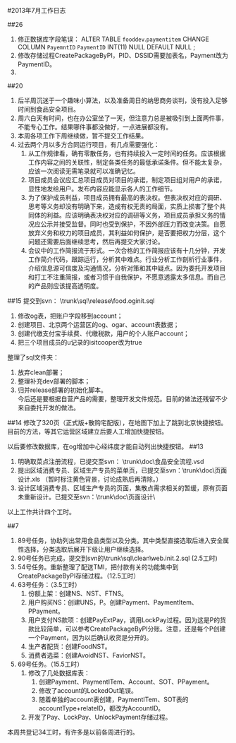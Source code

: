 #2013年7月工作日志

##26
1. 修正数据库字段笔误：  ALTER TABLE `fooddev`.`paymentitem` CHANGE COLUMN `PayemntID` `PaymentID` INT(11) NULL DEFAULT NULL  ; 
2. 修改存储过程CreatePackageByPI，PID、DSSID需要加表名，Payment改为PaymentID。
3. 

##20
1. 后半周沉迷于一个趣味小算法，以及准备周日的纳思商务谈判，没有投入足够时间到食品安全项目。 
2. 周六白天有时间，也在办公室坐了一天，但注意力总是被吸引到上面两件事，不能专心工作。结果哪件事都没做好，一点进展都没有。
3. 本周各项工作下周继续做，暂不提交工作结果。
4. 过去两个月以多方合同运行项目，有几点需要强化：
	1. 从工作规律看，确有零散任务，也有持续投入一定时间的任务。应该根据工作内容之间的关联性，制定各类任务的最低承诺条件。但不能太复杂，应该一次阅读无需笔录就可以准确记忆。
	2. 项目成员会议应汇总项目成员对项目的承诺，制定项目组对用户的承诺，显性地发给用户。发布内容应能显示各人的工作细节。
	3. 为了保护成员利益，项目成员拥有最高的表决权。但表决权对应的调研、思考等义务却没有明确下来，造成有权无责的局面，实质上损害了整个共同体的利益。应该明确表决权对应的调研等义务，项目成员承担义务的情况应公示并接受监督。同时也受到保护，不因外部压力而改变决策。自愿放弃义务和权力的项目成员，其利益如何保护，是否要把权力分层，这个问题还需要后面继续思考，然后再提交大家讨论。
	4. 会议中的工作简报流于形式。一次合格的工作简报应该有十几分钟，开发工作简介代码，跟踪运行，分析其中难点。行业分析工作剖析行业事件，介绍信息源可信度及沟通情况，分析对策和其中疑点。因为委托开发项目和打工不注重简报，或者习惯于自我保护，不愿意透露太多信息。而自己的产品则应该提高透明度。

##15
提交到svn： \trunk\sql\release\food.oginit.sql  
1. 修改og表，把账户字段移到account；  
2. 创建项目、北京两个运营区的og、ogar、account表数据；  
3. 创建代缴支付宝手续费、代缴税款，用户的个人账户account；  
4. 把三个项目成员的u记录的isitcooper改为true  

整理了sql文件夹：  
1. 放弃clean部署；  
2. 整理补充dev部署的脚本；  
3. 归并release部署的初始化脚本。  
今后还是要根据自营产品的需要，整理开发文件规范。目前的做法还残留不少来自委托开发的做法。

##14
修改了320页（正式版+散购宅配版），在地图下加上了跳到北京快捷按钮。
目前的方法，等其它运营区域建立后要人工增加快捷按钮。

以后要修改数据库，在og增加中心经纬度才能自动列出快捷按钮。
##13
1. 明确取菜点注册流程，已提交至svn： \trunk\doc\食品安全流程.vsd
2. 提出区域消费专员、区域生产专员的菜单页，已提交至svn：\trunk\doc\页面设计.xls （暂时标注黄色背景，讨论成熟后再清除。）
3. 设计区域消费专员、区域生产专员的页面，集散点需求相关的暂缓，原有页面未重新设计。已提交至svn：\trunk\doc\页面设计\

以上工作共计四个工时。

##7
1. 89号任务，协助列出常用食品类型以及分类。其中类型直接选取后进入安全属性选择，分类选取后展开下级让用户继续选择。
2. 90号任务已完成，提交到svn的\trunk\sql\clean\web.init.2.sql  (2.5工时)
3. 54号任务。重新整理了配送TMI，把付款有关的功能集中到CreatePackageByPI存储过程。（12.5工时）
4. 63号任务：（3.5工时）
	1. 份额上架：创建NS、NST、FTNS。
	2. 用户购买NS：创建UNS，P。创建Payment、PaymentItem、PPayment。
	3. 用户支付NS款项：创建PayExtPay，调用LockPay过程。因为这是P的货款比较简单，可以参考CreatePackageByPI分账。注意，还是每个P创建一个Payment，因为以后确认收货是分开的。
	4. 生产者配货：创建FoodNST。
	5. 消费者选菜：创建AvoidNST、FaviorNST。
5. 69号任务。（15.5工时）
	1. 修改了几处数据库表：
		1. 创建Payment、PaymentITem、Account、SOT、PPayment。
		2. 修改了account的LockedOut笔误。
		3. 随着单独的account表创建，PaymentITem、SOT表的accountType+relateID，都改为AccountID。
	2. 开发了Pay、LockPay、UnlockPayment存储过程。

本周共登记34工时，有许多是以前各周进行的。